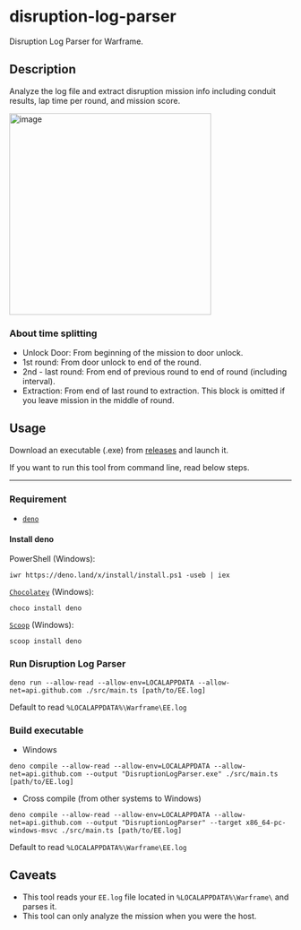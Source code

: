 # disruption-log-parser

Disruption Log Parser for Warframe.

## Description

Analyze the log file and extract disruption mission info including conduit
results, lap time per round, and mission score.

<img width="360" alt="image" src="https://user-images.githubusercontent.com/59867960/143371328-83b7507a-099d-4200-a174-2adf846586c6.png">

### About time splitting

- Unlock Door: From beginning of the mission to door unlock.
- 1st round: From door unlock to end of the round.
- 2nd - last round: From end of previous round to end of round (including interval).
- Extraction: From end of last round to extraction. This block is omitted if you leave mission in the middle of round.

## Usage

Download an executable (.exe) from [releases](https://github.com/petamorikei/disruption-log-parser/releases) and launch it.

If you want to run this tool from command line, read below steps.

---

### Requirement

- [`deno`](https://deno.land/)

#### Install deno

PowerShell (Windows):

```
iwr https://deno.land/x/install/install.ps1 -useb | iex
```

[`Chocolatey`](https://community.chocolatey.org/packages/deno) (Windows):

```
choco install deno
```

[`Scoop`](https://scoop.sh/) (Windows):

```
scoop install deno
```

### Run Disruption Log Parser

```
deno run --allow-read --allow-env=LOCALAPPDATA --allow-net=api.github.com ./src/main.ts [path/to/EE.log]
```

Default to read `%LOCALAPPDATA%\Warframe\EE.log`

### Build executable

- Windows

```
deno compile --allow-read --allow-env=LOCALAPPDATA --allow-net=api.github.com --output "DisruptionLogParser.exe" ./src/main.ts [path/to/EE.log]
```

- Cross compile (from other systems to Windows)

```
deno compile --allow-read --allow-env=LOCALAPPDATA --allow-net=api.github.com --output "DisruptionLogParser" --target x86_64-pc-windows-msvc ./src/main.ts [path/to/EE.log]
```

Default to read `%LOCALAPPDATA%\Warframe\EE.log`

## Caveats

- This tool reads your `EE.log` file located in `%LOCALAPPDATA%\Warframe\` and
  parses it.
- This tool can only analyze the mission when you were the host.
